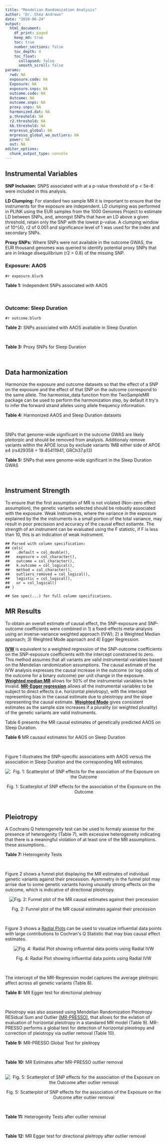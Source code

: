 ```yaml
---
title: "Mendelian Randomization Analysis"
author: "Dr. Shea Andrews"
date: "2020-06-24"
output:
  html_document:
    df_print: paged
    keep_md: true
    toc: true
    number_sections: false
    toc_depth: 4
    toc_float:
      collapsed: false
      smooth_scroll: false
params:
  rwd: NA
  exposure.code: NA
  Exposure: NA
  exposure.snps: NA
  outcome.code: NA
  Outcome: NA
  outcome.snps: NA
  proxy.snps: NA
  harmonized.dat: NA
  p.threshold: NA
  r2.threshold: NA
  kb.threshold: NA
  mrpresso_global: NA
  mrpresso_global_wo_outliers: NA
  power: NA
  out: NA
editor_options:
  chunk_output_type: console
---
```







## Instrumental Variables
**SNP Inclusion:** SNPS associated with at a p-value threshold of p < 5e-6 were included in this analysis.
<br>

**LD Clumping:** For standard two sample MR it is important to ensure that the instruments for the exposure are independent. LD clumping was performed in PLINK using the EUR samples from the 1000 Genomes Project to estimate LD between SNPs, and, amongst SNPs that have an LD above a given threshold, retain only the SNP with the lowest p-value. A clumping window of 10^{4}, r2 of 0.001 and significance level of 1 was used for the index and secondary SNPs.
<br>

**Proxy SNPs:** Where SNPs were not available in the outcome GWAS, the EUR thousand genomes was queried to identify potential proxy SNPs that are in linkage disequilibrium (r2 > 0.8) of the missing SNP.
<br>

### Exposure: AAOS
`#r exposure.blurb`
<br>

**Table 1:** Independent SNPs associated with AAOS
<div data-pagedtable="false">
  <script data-pagedtable-source type="application/json">
{"columns":[{"label":["SNP"],"name":[1],"type":["chr"],"align":["left"]},{"label":["CHROM"],"name":[2],"type":["dbl"],"align":["right"]},{"label":["POS"],"name":[3],"type":["dbl"],"align":["right"]},{"label":["REF"],"name":[4],"type":["chr"],"align":["left"]},{"label":["ALT"],"name":[5],"type":["chr"],"align":["left"]},{"label":["AF"],"name":[6],"type":["dbl"],"align":["right"]},{"label":["BETA"],"name":[7],"type":["dbl"],"align":["right"]},{"label":["SE"],"name":[8],"type":["dbl"],"align":["right"]},{"label":["Z"],"name":[9],"type":["dbl"],"align":["right"]},{"label":["P"],"name":[10],"type":["dbl"],"align":["right"]},{"label":["N"],"name":[11],"type":["dbl"],"align":["right"]},{"label":["TRAIT"],"name":[12],"type":["chr"],"align":["left"]}],"data":[{"1":"rs2649062","2":"1","3":"5799177","4":"A","5":"G","6":"0.3192","7":"0.0652","8":"0.0131","9":"4.977100","10":"6.120e-07","11":"40255","12":"AAOS"},{"1":"rs4662080","2":"1","3":"14363419","4":"C","5":"T","6":"0.6649","7":"0.1421","8":"0.0296","9":"4.800676","10":"1.586e-06","11":"40255","12":"AAOS"},{"1":"rs10919252","2":"1","3":"169802956","4":"C","5":"G","6":"0.3275","7":"0.0975","8":"0.0198","9":"4.924240","10":"8.182e-07","11":"40255","12":"AAOS"},{"1":"rs6701713","2":"1","3":"207786289","4":"A","5":"G","6":"0.7983","7":"-0.0709","8":"0.0146","9":"-4.856160","10":"1.184e-06","11":"40255","12":"AAOS"},{"1":"rs144505123","2":"1","3":"221802052","4":"C","5":"T","6":"0.0113","7":"0.7709","8":"0.1609","9":"4.791175","10":"1.661e-06","11":"40255","12":"AAOS"},{"1":"rs6718282","2":"2","3":"18039651","4":"G","5":"A","6":"0.0440","7":"-0.1421","8":"0.0308","9":"-4.613636","10":"3.840e-06","11":"40255","12":"AAOS"},{"1":"rs114131510","2":"2","3":"78420700","4":"A","5":"G","6":"0.0162","7":"0.6419","8":"0.1406","9":"4.565430","10":"4.949e-06","11":"40255","12":"AAOS"},{"1":"rs12615104","2":"2","3":"109820829","4":"T","5":"C","6":"0.2566","7":"-0.1057","8":"0.0221","9":"-4.782810","10":"1.829e-06","11":"40255","12":"AAOS"},{"1":"rs111906619","2":"2","3":"127789085","4":"C","5":"T","6":"0.0709","7":"0.1268","8":"0.0256","9":"4.953125","10":"7.088e-07","11":"40255","12":"AAOS"},{"1":"rs6431219","2":"2","3":"127862133","4":"C","5":"T","6":"0.4163","7":"0.0774","8":"0.0124","9":"6.241935","10":"3.897e-10","11":"40255","12":"AAOS"},{"1":"rs359982","2":"2","3":"219826934","4":"A","5":"G","6":"0.0781","7":"0.2660","8":"0.0513","9":"5.185190","10":"2.159e-07","11":"40255","12":"AAOS"},{"1":"rs116341973","2":"3","3":"63462893","4":"A","5":"G","6":"0.0227","7":"0.2057","8":"0.0399","9":"5.155390","10":"2.478e-07","11":"40255","12":"AAOS"},{"1":"rs145799027","2":"3","3":"114438213","4":"T","5":"C","6":"0.0147","7":"0.7485","8":"0.1601","9":"4.675200","10":"2.933e-06","11":"40255","12":"AAOS"},{"1":"rs71602496","2":"4","3":"661002","4":"A","5":"G","6":"0.1453","7":"0.0780","8":"0.0171","9":"4.561400","10":"4.978e-06","11":"40255","12":"AAOS"},{"1":"rs115803892","2":"4","3":"134185712","4":"G","5":"A","6":"0.0129","7":"0.9151","8":"0.1973","9":"4.638115","10":"3.498e-06","11":"40255","12":"AAOS"},{"1":"rs1689013","2":"4","3":"181048651","4":"T","5":"C","6":"0.2493","7":"0.0637","8":"0.0139","9":"4.582730","10":"4.657e-06","11":"40255","12":"AAOS"},{"1":"rs144202318","2":"5","3":"165711579","4":"G","5":"A","6":"0.0135","7":"0.7219","8":"0.1572","9":"4.592239","10":"4.356e-06","11":"40255","12":"AAOS"},{"1":"rs77345379","2":"6","3":"69273670","4":"C","5":"T","6":"0.0185","7":"0.2291","8":"0.0501","9":"4.572854","10":"4.830e-06","11":"40255","12":"AAOS"},{"1":"rs12153819","2":"6","3":"83773049","4":"C","5":"T","6":"0.1018","7":"-0.1092","8":"0.0235","9":"-4.646809","10":"3.291e-06","11":"40255","12":"AAOS"},{"1":"rs17170228","2":"7","3":"33076314","4":"G","5":"A","6":"0.0623","7":"0.1215","8":"0.0248","9":"4.899194","10":"1.004e-06","11":"40255","12":"AAOS"},{"1":"rs149907089","2":"7","3":"151626353","4":"G","5":"C","6":"0.0162","7":"0.7109","8":"0.1535","9":"4.631270","10":"3.637e-06","11":"40255","12":"AAOS"},{"1":"rs2725066","2":"8","3":"4438058","4":"T","5":"A","6":"0.5128","7":"-0.0936","8":"0.0191","9":"-4.900524","10":"9.948e-07","11":"40255","12":"AAOS"},{"1":"rs117201713","2":"8","3":"121340499","4":"G","5":"C","6":"0.0408","7":"0.2125","8":"0.0456","9":"4.660088","10":"3.120e-06","11":"40255","12":"AAOS"},{"1":"rs36033332","2":"9","3":"26834807","4":"C","5":"G","6":"0.0386","7":"0.4601","8":"0.0865","9":"5.319080","10":"1.030e-07","11":"40255","12":"AAOS"},{"1":"rs7930318","2":"11","3":"60033371","4":"C","5":"T","6":"0.5996","7":"0.0750","8":"0.0125","9":"6.000000","10":"2.245e-09","11":"40255","12":"AAOS"},{"1":"rs567075","2":"11","3":"85830157","4":"T","5":"C","6":"0.6903","7":"0.0900","8":"0.0132","9":"6.818180","10":"9.084e-12","11":"40255","12":"AAOS"},{"1":"rs11218343","2":"11","3":"121435587","4":"T","5":"C","6":"0.0395","7":"-0.1653","8":"0.0329","9":"-5.024320","10":"5.148e-07","11":"40255","12":"AAOS"},{"1":"rs7958488","2":"12","3":"6546166","4":"A","5":"T","6":"0.0195","7":"0.5085","8":"0.1111","9":"4.576960","10":"4.719e-06","11":"40255","12":"AAOS"},{"1":"rs1118069","2":"12","3":"84739181","4":"A","5":"T","6":"0.7195","7":"0.1012","8":"0.0216","9":"4.685190","10":"2.693e-06","11":"40255","12":"AAOS"},{"1":"rs140016885","2":"12","3":"99679113","4":"A","5":"G","6":"0.0144","7":"0.6851","8":"0.1416","9":"4.838280","10":"1.310e-06","11":"40255","12":"AAOS"},{"1":"rs9582517","2":"13","3":"102331030","4":"T","5":"C","6":"0.5073","7":"-0.1185","8":"0.0257","9":"-4.610890","10":"3.908e-06","11":"40255","12":"AAOS"},{"1":"rs146189059","2":"14","3":"47173254","4":"C","5":"G","6":"0.0111","7":"0.9444","8":"0.1835","9":"5.146590","10":"2.634e-07","11":"40255","12":"AAOS"},{"1":"rs17125944","2":"14","3":"53400629","4":"T","5":"C","6":"0.0924","7":"0.0960","8":"0.0203","9":"4.729060","10":"2.321e-06","11":"40255","12":"AAOS"},{"1":"rs150193285","2":"15","3":"75224360","4":"C","5":"T","6":"0.0109","7":"0.7622","8":"0.1650","9":"4.619394","10":"3.834e-06","11":"40255","12":"AAOS"},{"1":"rs9947273","2":"18","3":"35409158","4":"G","5":"A","6":"0.1431","7":"-0.0853","8":"0.0178","9":"-4.792135","10":"1.593e-06","11":"40255","12":"AAOS"},{"1":"rs62117204","2":"19","3":"45242967","4":"C","5":"T","6":"0.0601","7":"-0.1867","8":"0.0278","9":"-6.715827","10":"1.864e-11","11":"40255","12":"AAOS"},{"1":"rs76205446","2":"19","3":"45355267","4":"T","5":"A","6":"0.0143","7":"0.7096","8":"0.1234","9":"5.750405","10":"9.010e-09","11":"40255","12":"AAOS"},{"1":"rs2075650","2":"19","3":"45395619","4":"A","5":"G","6":"0.2197","7":"0.5502","8":"0.0223","9":"24.672600","10":"5.980e-134","11":"40255","12":"AAOS"},{"1":"rs141441332","2":"19","3":"45438575","4":"C","5":"A","6":"0.0110","7":"0.5383","8":"0.0632","9":"8.517405","10":"1.713e-17","11":"40255","12":"AAOS"},{"1":"rs204469","2":"19","3":"45490285","4":"A","5":"G","6":"0.9632","7":"0.1588","8":"0.0341","9":"4.656890","10":"3.269e-06","11":"40255","12":"AAOS"},{"1":"rs2827191","2":"21","3":"23361798","4":"C","5":"T","6":"0.2857","7":"0.1277","8":"0.0279","9":"4.577061","10":"4.895e-06","11":"40255","12":"AAOS"},{"1":"rs1043441","2":"22","3":"39130964","4":"C","5":"T","6":"0.2893","7":"-0.0639","8":"0.0135","9":"-4.733333","10":"2.110e-06","11":"40255","12":"AAOS"}],"options":{"columns":{"min":{},"max":[10]},"rows":{"min":[10],"max":[10]},"pages":{}}}
  </script>
</div>
<br>

### Outcome: Sleep Duration
`#r outcome.blurb`
<br>

**Table 2:** SNPs associated with AAOS avaliable in Sleep Duration
<div data-pagedtable="false">
  <script data-pagedtable-source type="application/json">
{"columns":[{"label":["SNP"],"name":[1],"type":["chr"],"align":["left"]},{"label":["CHROM"],"name":[2],"type":["dbl"],"align":["right"]},{"label":["POS"],"name":[3],"type":["dbl"],"align":["right"]},{"label":["REF"],"name":[4],"type":["chr"],"align":["left"]},{"label":["ALT"],"name":[5],"type":["chr"],"align":["left"]},{"label":["AF"],"name":[6],"type":["dbl"],"align":["right"]},{"label":["BETA"],"name":[7],"type":["dbl"],"align":["right"]},{"label":["SE"],"name":[8],"type":["dbl"],"align":["right"]},{"label":["Z"],"name":[9],"type":["dbl"],"align":["right"]},{"label":["P"],"name":[10],"type":["dbl"],"align":["right"]},{"label":["N"],"name":[11],"type":["dbl"],"align":["right"]},{"label":["TRAIT"],"name":[12],"type":["chr"],"align":["left"]}],"data":[{"1":"rs2649062","2":"1","3":"5799177","4":"A","5":"G","6":"0.311769","7":"0.001726430","8":"0.00244709","9":"0.7055030","10":"4.5e-01","11":"446118","12":"Sleep_Duration"},{"1":"rs4662080","2":"NA","3":"NA","4":"NA","5":"NA","6":"NA","7":"NA","8":"NA","9":"NA","10":"NA","11":"NA","12":"NA"},{"1":"rs10919252","2":"1","3":"169802956","4":"C","5":"G","6":"0.325391","7":"-0.000721616","8":"0.00241509","9":"-0.2987950","10":"7.9e-01","11":"446118","12":"Sleep_Duration"},{"1":"rs6701713","2":"1","3":"207786289","4":"A","5":"G","6":"0.818076","7":"0.000393376","8":"0.00293032","9":"0.1342430","10":"9.1e-01","11":"446118","12":"Sleep_Duration"},{"1":"rs144505123","2":"1","3":"221802052","4":"C","5":"T","6":"0.006488","7":"0.002392890","8":"0.01513780","9":"0.1580740","10":"8.4e-01","11":"446118","12":"Sleep_Duration"},{"1":"rs6718282","2":"2","3":"18039651","4":"G","5":"A","6":"0.052010","7":"0.005302590","8":"0.00517750","9":"1.0241600","10":"3.0e-01","11":"446118","12":"Sleep_Duration"},{"1":"rs114131510","2":"2","3":"78420700","4":"A","5":"G","6":"0.008213","7":"0.015733800","8":"0.01327680","9":"1.1850600","10":"2.2e-01","11":"446118","12":"Sleep_Duration"},{"1":"rs12615104","2":"2","3":"109820829","4":"T","5":"C","6":"0.260455","7":"0.003942010","8":"0.00257872","9":"1.5286700","10":"1.3e-01","11":"446118","12":"Sleep_Duration"},{"1":"rs111906619","2":"2","3":"127789085","4":"C","5":"T","6":"0.079136","7":"-0.004024170","8":"0.00418959","9":"-0.9605160","10":"3.2e-01","11":"446118","12":"Sleep_Duration"},{"1":"rs6431219","2":"2","3":"127862133","4":"C","5":"T","6":"0.414682","7":"0.000257151","8":"0.00229807","9":"0.1118990","10":"9.3e-01","11":"446118","12":"Sleep_Duration"},{"1":"rs359982","2":"2","3":"219826934","4":"A","5":"G","6":"0.070861","7":"0.004722780","8":"0.00439776","9":"1.0739100","10":"3.0e-01","11":"446118","12":"Sleep_Duration"},{"1":"rs116341973","2":"3","3":"63462893","4":"A","5":"G","6":"0.022948","7":"0.016225300","8":"0.00757416","9":"2.1421900","10":"3.5e-02","11":"446118","12":"Sleep_Duration"},{"1":"rs145799027","2":"3","3":"114438213","4":"T","5":"C","6":"0.007793","7":"0.008739080","8":"0.01413820","9":"0.6181180","10":"5.4e-01","11":"446118","12":"Sleep_Duration"},{"1":"rs71602496","2":"4","3":"661002","4":"A","5":"G","6":"0.153336","7":"-0.001072350","8":"0.00314369","9":"-0.3411120","10":"7.9e-01","11":"446118","12":"Sleep_Duration"},{"1":"rs115803892","2":"4","3":"134185712","4":"G","5":"A","6":"0.010203","7":"0.000556603","8":"0.01132960","9":"0.0491282","10":"8.7e-01","11":"446118","12":"Sleep_Duration"},{"1":"rs1689013","2":"4","3":"181048651","4":"T","5":"C","6":"0.238126","7":"-0.004048400","8":"0.00265714","9":"-1.5235900","10":"1.4e-01","11":"446118","12":"Sleep_Duration"},{"1":"rs144202318","2":"5","3":"165711579","4":"G","5":"A","6":"0.012903","7":"-0.001145780","8":"0.01017150","9":"-0.1126460","10":"8.9e-01","11":"446118","12":"Sleep_Duration"},{"1":"rs77345379","2":"6","3":"69273670","4":"C","5":"T","6":"0.018576","7":"-0.000257124","8":"0.00862568","9":"-0.0298091","10":"9.4e-01","11":"446118","12":"Sleep_Duration"},{"1":"rs12153819","2":"6","3":"83773049","4":"C","5":"T","6":"0.125103","7":"-0.003609390","8":"0.00342375","9":"-1.0542200","10":"3.2e-01","11":"446118","12":"Sleep_Duration"},{"1":"rs17170228","2":"7","3":"33076314","4":"G","5":"A","6":"0.069148","7":"-0.002853870","8":"0.00446490","9":"-0.6391790","10":"5.3e-01","11":"446118","12":"Sleep_Duration"},{"1":"rs149907089","2":"7","3":"151626353","4":"G","5":"C","6":"0.012161","7":"-0.025196200","8":"0.01173110","9":"-2.1478100","10":"2.9e-02","11":"446118","12":"Sleep_Duration"},{"1":"rs2725066","2":"8","3":"4438058","4":"T","5":"A","6":"0.522568","7":"0.000725924","8":"0.00227233","9":"0.3194620","10":"7.4e-01","11":"446118","12":"Sleep_Duration"},{"1":"rs117201713","2":"8","3":"121340499","4":"G","5":"C","6":"0.039587","7":"0.000122036","8":"0.00581215","9":"0.0209967","10":"9.8e-01","11":"446118","12":"Sleep_Duration"},{"1":"rs36033332","2":"9","3":"26834807","4":"C","5":"G","6":"0.052207","7":"-0.002644350","8":"0.00513682","9":"-0.5147830","10":"5.8e-01","11":"446118","12":"Sleep_Duration"},{"1":"rs7930318","2":"11","3":"60033371","4":"C","5":"T","6":"0.596750","7":"0.002599480","8":"0.00230663","9":"1.1269600","10":"2.7e-01","11":"446118","12":"Sleep_Duration"},{"1":"rs567075","2":"11","3":"85830157","4":"T","5":"C","6":"0.678430","7":"-0.000151275","8":"0.00242373","9":"-0.0624141","10":"9.3e-01","11":"446118","12":"Sleep_Duration"},{"1":"rs11218343","2":"11","3":"121435587","4":"T","5":"C","6":"0.037123","7":"-0.001533370","8":"0.00599394","9":"-0.2558200","10":"8.1e-01","11":"446118","12":"Sleep_Duration"},{"1":"rs7958488","2":"12","3":"6546166","4":"A","5":"T","6":"0.023924","7":"0.004275540","8":"0.00757946","9":"0.5640960","10":"5.9e-01","11":"446118","12":"Sleep_Duration"},{"1":"rs1118069","2":"12","3":"84739181","4":"A","5":"T","6":"0.716441","7":"-0.006969390","8":"0.00250935","9":"-2.7773700","10":"4.6e-03","11":"446118","12":"Sleep_Duration"},{"1":"rs140016885","2":"12","3":"99679113","4":"A","5":"G","6":"0.014061","7":"0.004181740","8":"0.01018060","9":"0.4107560","10":"6.7e-01","11":"446118","12":"Sleep_Duration"},{"1":"rs9582517","2":"13","3":"102331030","4":"T","5":"C","6":"0.488489","7":"0.001790330","8":"0.00226981","9":"0.7887580","10":"4.2e-01","11":"446118","12":"Sleep_Duration"},{"1":"rs146189059","2":"14","3":"47173254","4":"C","5":"G","6":"0.008003","7":"-0.013538500","8":"0.01334040","9":"-1.0148500","10":"3.2e-01","11":"446118","12":"Sleep_Duration"},{"1":"rs17125944","2":"14","3":"53400629","4":"T","5":"C","6":"0.092034","7":"-0.012453100","8":"0.00392266","9":"-3.1746600","10":"1.5e-03","11":"446118","12":"Sleep_Duration"},{"1":"rs150193285","2":"15","3":"75224360","4":"C","5":"T","6":"0.010979","7":"0.002173860","8":"0.01093630","9":"0.1987750","10":"8.0e-01","11":"446118","12":"Sleep_Duration"},{"1":"rs9947273","2":"NA","3":"NA","4":"NA","5":"NA","6":"NA","7":"NA","8":"NA","9":"NA","10":"NA","11":"NA","12":"NA"},{"1":"rs62117204","2":"19","3":"45242967","4":"C","5":"T","6":"0.072038","7":"0.005899870","8":"0.00438102","9":"1.3466900","10":"1.7e-01","11":"446118","12":"Sleep_Duration"},{"1":"rs76205446","2":"19","3":"45355267","4":"T","5":"A","6":"0.010876","7":"-0.019975100","8":"0.01111200","9":"-1.7976200","10":"6.3e-02","11":"446118","12":"Sleep_Duration"},{"1":"rs2075650","2":"19","3":"45395619","4":"A","5":"G","6":"0.146215","7":"-0.006971160","8":"0.00320585","9":"-2.1745100","10":"3.2e-02","11":"446118","12":"Sleep_Duration"},{"1":"rs141441332","2":"19","3":"45438575","4":"C","5":"A","6":"0.011218","7":"-0.000340342","8":"0.01113280","9":"-0.0305711","10":"9.5e-01","11":"446118","12":"Sleep_Duration"},{"1":"rs204469","2":"19","3":"45490285","4":"A","5":"G","6":"0.956253","7":"-0.002794310","8":"0.00558840","9":"-0.5000200","10":"6.2e-01","11":"446118","12":"Sleep_Duration"},{"1":"rs2827191","2":"21","3":"23361798","4":"C","5":"T","6":"0.289079","7":"0.001194630","8":"0.00249785","9":"0.4782630","10":"7.0e-01","11":"446118","12":"Sleep_Duration"},{"1":"rs1043441","2":"22","3":"39130964","4":"C","5":"T","6":"0.294155","7":"-0.010441200","8":"0.00248517","9":"-4.2014000","10":"3.4e-05","11":"446118","12":"Sleep_Duration"}],"options":{"columns":{"min":{},"max":[10]},"rows":{"min":[10],"max":[10]},"pages":{}}}
  </script>
</div>
<br>

**Table 3:** Proxy SNPs for Sleep Duration
<div data-pagedtable="false">
  <script data-pagedtable-source type="application/json">
{"columns":[{"label":["target_snp"],"name":[1],"type":["chr"],"align":["left"]},{"label":["proxy_snp"],"name":[2],"type":["chr"],"align":["left"]},{"label":["ld.r2"],"name":[3],"type":["dbl"],"align":["right"]},{"label":["Dprime"],"name":[4],"type":["dbl"],"align":["right"]},{"label":["PHASE"],"name":[5],"type":["chr"],"align":["left"]},{"label":["X12"],"name":[6],"type":["lgl"],"align":["right"]},{"label":["CHROM"],"name":[7],"type":["dbl"],"align":["right"]},{"label":["POS"],"name":[8],"type":["dbl"],"align":["right"]},{"label":["REF.proxy"],"name":[9],"type":["chr"],"align":["left"]},{"label":["ALT.proxy"],"name":[10],"type":["chr"],"align":["left"]},{"label":["AF"],"name":[11],"type":["dbl"],"align":["right"]},{"label":["BETA"],"name":[12],"type":["dbl"],"align":["right"]},{"label":["SE"],"name":[13],"type":["dbl"],"align":["right"]},{"label":["Z"],"name":[14],"type":["dbl"],"align":["right"]},{"label":["P"],"name":[15],"type":["dbl"],"align":["right"]},{"label":["N"],"name":[16],"type":["dbl"],"align":["right"]},{"label":["TRAIT"],"name":[17],"type":["chr"],"align":["left"]},{"label":["ref"],"name":[18],"type":["chr"],"align":["left"]},{"label":["ref.proxy"],"name":[19],"type":["lgl"],"align":["right"]},{"label":["alt"],"name":[20],"type":["chr"],"align":["left"]},{"label":["alt.proxy"],"name":[21],"type":["chr"],"align":["left"]},{"label":["ALT"],"name":[22],"type":["chr"],"align":["left"]},{"label":["REF"],"name":[23],"type":["chr"],"align":["left"]},{"label":["proxy.outcome"],"name":[24],"type":["lgl"],"align":["right"]}],"data":[{"1":"rs4662080","2":"rs4662076","3":"1","4":"1","5":"CT/TG","6":"NA","7":"1","8":"14357851","9":"T","10":"G","11":"0.749452","12":"9.37038e-05","13":"0.00262407","14":"0.0357093","15":"0.97","16":"446118","17":"Sleep_Duration","18":"C","19":"TRUE","20":"T","21":"G","22":"T","23":"C","24":"TRUE"},{"1":"rs9947273","2":"rs28702850","3":"1","4":"1","5":"AT/GC","6":"NA","7":"18","8":"35373923","9":"C","10":"T","11":"0.150960","12":"-4.15841e-03","13":"0.00318060","14":"-1.3074300","15":"0.19","16":"446118","17":"Sleep_Duration","18":"A","19":"TRUE","20":"G","21":"C","22":"A","23":"G","24":"TRUE"}],"options":{"columns":{"min":{},"max":[10]},"rows":{"min":[10],"max":[10]},"pages":{}}}
  </script>
</div>
<br>

## Data harmonization
Harmonize the exposure and outcome datasets so that the effect of a SNP on the exposure and the effect of that SNP on the outcome correspond to the same allele. The harmonise_data function from the TwoSampleMR package can be used to perform the harmonization step, by default it try's to infer the forward strand alleles using allele frequency information.
<br>

**Table 4:** Harmonized AAOS and Sleep Duration datasets
<div data-pagedtable="false">
  <script data-pagedtable-source type="application/json">
{"columns":[{"label":["SNP"],"name":[1],"type":["chr"],"align":["left"]},{"label":["effect_allele.exposure"],"name":[2],"type":["chr"],"align":["left"]},{"label":["other_allele.exposure"],"name":[3],"type":["chr"],"align":["left"]},{"label":["effect_allele.outcome"],"name":[4],"type":["chr"],"align":["left"]},{"label":["other_allele.outcome"],"name":[5],"type":["chr"],"align":["left"]},{"label":["beta.exposure"],"name":[6],"type":["dbl"],"align":["right"]},{"label":["beta.outcome"],"name":[7],"type":["dbl"],"align":["right"]},{"label":["eaf.exposure"],"name":[8],"type":["dbl"],"align":["right"]},{"label":["eaf.outcome"],"name":[9],"type":["dbl"],"align":["right"]},{"label":["remove"],"name":[10],"type":["lgl"],"align":["right"]},{"label":["palindromic"],"name":[11],"type":["lgl"],"align":["right"]},{"label":["ambiguous"],"name":[12],"type":["lgl"],"align":["right"]},{"label":["id.outcome"],"name":[13],"type":["chr"],"align":["left"]},{"label":["chr.outcome"],"name":[14],"type":["dbl"],"align":["right"]},{"label":["pos.outcome"],"name":[15],"type":["dbl"],"align":["right"]},{"label":["se.outcome"],"name":[16],"type":["dbl"],"align":["right"]},{"label":["z.outcome"],"name":[17],"type":["dbl"],"align":["right"]},{"label":["pval.outcome"],"name":[18],"type":["dbl"],"align":["right"]},{"label":["samplesize.outcome"],"name":[19],"type":["dbl"],"align":["right"]},{"label":["outcome"],"name":[20],"type":["chr"],"align":["left"]},{"label":["mr_keep.outcome"],"name":[21],"type":["lgl"],"align":["right"]},{"label":["pval_origin.outcome"],"name":[22],"type":["chr"],"align":["left"]},{"label":["proxy.outcome"],"name":[23],"type":["lgl"],"align":["right"]},{"label":["target_snp.outcome"],"name":[24],"type":["chr"],"align":["left"]},{"label":["proxy_snp.outcome"],"name":[25],"type":["chr"],"align":["left"]},{"label":["target_a1.outcome"],"name":[26],"type":["chr"],"align":["left"]},{"label":["target_a2.outcome"],"name":[27],"type":["chr"],"align":["left"]},{"label":["proxy_a1.outcome"],"name":[28],"type":["chr"],"align":["left"]},{"label":["proxy_a2.outcome"],"name":[29],"type":["chr"],"align":["left"]},{"label":["chr.exposure"],"name":[30],"type":["dbl"],"align":["right"]},{"label":["pos.exposure"],"name":[31],"type":["dbl"],"align":["right"]},{"label":["se.exposure"],"name":[32],"type":["dbl"],"align":["right"]},{"label":["z.exposure"],"name":[33],"type":["dbl"],"align":["right"]},{"label":["pval.exposure"],"name":[34],"type":["dbl"],"align":["right"]},{"label":["samplesize.exposure"],"name":[35],"type":["dbl"],"align":["right"]},{"label":["exposure"],"name":[36],"type":["chr"],"align":["left"]},{"label":["mr_keep.exposure"],"name":[37],"type":["lgl"],"align":["right"]},{"label":["pval_origin.exposure"],"name":[38],"type":["chr"],"align":["left"]},{"label":["id.exposure"],"name":[39],"type":["chr"],"align":["left"]},{"label":["action"],"name":[40],"type":["dbl"],"align":["right"]},{"label":["mr_keep"],"name":[41],"type":["lgl"],"align":["right"]},{"label":["pleitropy_keep"],"name":[42],"type":["lgl"],"align":["right"]},{"label":["pt"],"name":[43],"type":["dbl"],"align":["right"]},{"label":["mrpresso_RSSobs"],"name":[44],"type":["dbl"],"align":["right"]},{"label":["mrpresso_pval"],"name":[45],"type":["chr"],"align":["left"]},{"label":["mrpresso_keep"],"name":[46],"type":["lgl"],"align":["right"]}],"data":[{"1":"rs1043441","2":"T","3":"C","4":"T","5":"C","6":"-0.0639","7":"-1.04412e-02","8":"0.2893","9":"0.294155","10":"FALSE","11":"FALSE","12":"FALSE","13":"OGAVQG","14":"22","15":"39130964","16":"0.00248517","17":"-4.2014000","18":"3.4e-05","19":"446118","20":"Dashti2019slepdur","21":"TRUE","22":"reported","23":"NA","24":"NA","25":"NA","26":"NA","27":"NA","28":"NA","29":"NA","30":"22","31":"39130964","32":"0.0135","33":"-4.733333","34":"2.110e-06","35":"40255","36":"Huang2017aaos","37":"TRUE","38":"reported","39":"LJXKId","40":"2","41":"TRUE","42":"TRUE","43":"5e-06","44":"1.126856e-04","45":"<0.0072","46":"FALSE"},{"1":"rs10919252","2":"G","3":"C","4":"G","5":"C","6":"0.0975","7":"-7.21616e-04","8":"0.3275","9":"0.325391","10":"FALSE","11":"TRUE","12":"FALSE","13":"OGAVQG","14":"1","15":"169802956","16":"0.00241509","17":"-0.2987950","18":"7.9e-01","19":"446118","20":"Dashti2019slepdur","21":"TRUE","22":"reported","23":"NA","24":"NA","25":"NA","26":"NA","27":"NA","28":"NA","29":"NA","30":"1","31":"169802956","32":"0.0198","33":"4.924240","34":"8.182e-07","35":"40255","36":"Huang2017aaos","37":"TRUE","38":"reported","39":"LJXKId","40":"2","41":"TRUE","42":"TRUE","43":"5e-06","44":"3.585799e-07","45":"1","46":"TRUE"},{"1":"rs1118069","2":"T","3":"A","4":"T","5":"A","6":"0.1012","7":"-6.96939e-03","8":"0.7195","9":"0.716441","10":"FALSE","11":"TRUE","12":"FALSE","13":"OGAVQG","14":"12","15":"84739181","16":"0.00250935","17":"-2.7773700","18":"4.6e-03","19":"446118","20":"Dashti2019slepdur","21":"TRUE","22":"reported","23":"NA","24":"NA","25":"NA","26":"NA","27":"NA","28":"NA","29":"NA","30":"12","31":"84739181","32":"0.0216","33":"4.685190","34":"2.693e-06","35":"40255","36":"Huang2017aaos","37":"TRUE","38":"reported","39":"LJXKId","40":"2","41":"TRUE","42":"TRUE","43":"5e-06","44":"4.855525e-05","45":"0.2088","46":"TRUE"},{"1":"rs111906619","2":"T","3":"C","4":"T","5":"C","6":"0.1268","7":"-4.02417e-03","8":"0.0709","9":"0.079136","10":"FALSE","11":"FALSE","12":"FALSE","13":"OGAVQG","14":"2","15":"127789085","16":"0.00418959","17":"-0.9605160","18":"3.2e-01","19":"446118","20":"Dashti2019slepdur","21":"TRUE","22":"reported","23":"NA","24":"NA","25":"NA","26":"NA","27":"NA","28":"NA","29":"NA","30":"2","31":"127789085","32":"0.0256","33":"4.953125","34":"7.088e-07","35":"40255","36":"Huang2017aaos","37":"TRUE","38":"reported","39":"LJXKId","40":"2","41":"TRUE","42":"TRUE","43":"5e-06","44":"1.515197e-05","45":"1","46":"TRUE"},{"1":"rs11218343","2":"C","3":"T","4":"C","5":"T","6":"-0.1653","7":"-1.53337e-03","8":"0.0395","9":"0.037123","10":"FALSE","11":"FALSE","12":"FALSE","13":"OGAVQG","14":"11","15":"121435587","16":"0.00599394","17":"-0.2558200","18":"8.1e-01","19":"446118","20":"Dashti2019slepdur","21":"TRUE","22":"reported","23":"NA","24":"NA","25":"NA","26":"NA","27":"NA","28":"NA","29":"NA","30":"11","31":"121435587","32":"0.0329","33":"-5.024320","34":"5.148e-07","35":"40255","36":"Huang2017aaos","37":"TRUE","38":"reported","39":"LJXKId","40":"2","41":"TRUE","42":"TRUE","43":"5e-06","44":"3.162513e-06","45":"1","46":"TRUE"},{"1":"rs114131510","2":"G","3":"A","4":"G","5":"A","6":"0.6419","7":"1.57338e-02","8":"0.0162","9":"0.008213","10":"FALSE","11":"FALSE","12":"FALSE","13":"OGAVQG","14":"2","15":"78420700","16":"0.01327680","17":"1.1850600","18":"2.2e-01","19":"446118","20":"Dashti2019slepdur","21":"TRUE","22":"reported","23":"NA","24":"NA","25":"NA","26":"NA","27":"NA","28":"NA","29":"NA","30":"2","31":"78420700","32":"0.1406","33":"4.565430","34":"4.949e-06","35":"40255","36":"Huang2017aaos","37":"TRUE","38":"reported","39":"LJXKId","40":"2","41":"TRUE","42":"TRUE","43":"5e-06","44":"2.927536e-04","45":"1","46":"TRUE"},{"1":"rs115803892","2":"A","3":"G","4":"A","5":"G","6":"0.9151","7":"5.56603e-04","8":"0.0129","9":"0.010203","10":"FALSE","11":"FALSE","12":"FALSE","13":"OGAVQG","14":"4","15":"134185712","16":"0.01132960","17":"0.0491282","18":"8.7e-01","19":"446118","20":"Dashti2019slepdur","21":"TRUE","22":"reported","23":"NA","24":"NA","25":"NA","26":"NA","27":"NA","28":"NA","29":"NA","30":"4","31":"134185712","32":"0.1973","33":"4.638115","34":"3.498e-06","35":"40255","36":"Huang2017aaos","37":"TRUE","38":"reported","39":"LJXKId","40":"2","41":"TRUE","42":"TRUE","43":"5e-06","44":"3.916963e-06","45":"1","46":"TRUE"},{"1":"rs116341973","2":"G","3":"A","4":"G","5":"A","6":"0.2057","7":"1.62253e-02","8":"0.0227","9":"0.022948","10":"FALSE","11":"FALSE","12":"FALSE","13":"OGAVQG","14":"3","15":"63462893","16":"0.00757416","17":"2.1421900","18":"3.5e-02","19":"446118","20":"Dashti2019slepdur","21":"TRUE","22":"reported","23":"NA","24":"NA","25":"NA","26":"NA","27":"NA","28":"NA","29":"NA","30":"3","31":"63462893","32":"0.0399","33":"5.155390","34":"2.478e-07","35":"40255","36":"Huang2017aaos","37":"TRUE","38":"reported","39":"LJXKId","40":"2","41":"TRUE","42":"TRUE","43":"5e-06","44":"2.775508e-04","45":"1","46":"TRUE"},{"1":"rs117201713","2":"C","3":"G","4":"C","5":"G","6":"0.2125","7":"1.22036e-04","8":"0.0408","9":"0.039587","10":"FALSE","11":"TRUE","12":"FALSE","13":"OGAVQG","14":"8","15":"121340499","16":"0.00581215","17":"0.0209967","18":"9.8e-01","19":"446118","20":"Dashti2019slepdur","21":"TRUE","22":"reported","23":"NA","24":"NA","25":"NA","26":"NA","27":"NA","28":"NA","29":"NA","30":"8","31":"121340499","32":"0.0456","33":"4.660088","34":"3.120e-06","35":"40255","36":"Huang2017aaos","37":"TRUE","38":"reported","39":"LJXKId","40":"2","41":"TRUE","42":"TRUE","43":"5e-06","44":"1.785952e-07","45":"1","46":"TRUE"},{"1":"rs12153819","2":"T","3":"C","4":"T","5":"C","6":"-0.1092","7":"-3.60939e-03","8":"0.1018","9":"0.125103","10":"FALSE","11":"FALSE","12":"FALSE","13":"OGAVQG","14":"6","15":"83773049","16":"0.00342375","17":"-1.0542200","18":"3.2e-01","19":"446118","20":"Dashti2019slepdur","21":"TRUE","22":"reported","23":"NA","24":"NA","25":"NA","26":"NA","27":"NA","28":"NA","29":"NA","30":"6","31":"83773049","32":"0.0235","33":"-4.646809","34":"3.291e-06","35":"40255","36":"Huang2017aaos","37":"TRUE","38":"reported","39":"LJXKId","40":"2","41":"TRUE","42":"TRUE","43":"5e-06","44":"1.449838e-05","45":"1","46":"TRUE"},{"1":"rs12615104","2":"C","3":"T","4":"C","5":"T","6":"-0.1057","7":"3.94201e-03","8":"0.2566","9":"0.260455","10":"FALSE","11":"FALSE","12":"FALSE","13":"OGAVQG","14":"2","15":"109820829","16":"0.00257872","17":"1.5286700","18":"1.3e-01","19":"446118","20":"Dashti2019slepdur","21":"TRUE","22":"reported","23":"NA","24":"NA","25":"NA","26":"NA","27":"NA","28":"NA","29":"NA","30":"2","31":"109820829","32":"0.0221","33":"-4.782810","34":"1.829e-06","35":"40255","36":"Huang2017aaos","37":"TRUE","38":"reported","39":"LJXKId","40":"2","41":"TRUE","42":"TRUE","43":"5e-06","44":"1.502015e-05","45":"1","46":"TRUE"},{"1":"rs140016885","2":"G","3":"A","4":"G","5":"A","6":"0.6851","7":"4.18174e-03","8":"0.0144","9":"0.014061","10":"FALSE","11":"FALSE","12":"FALSE","13":"OGAVQG","14":"12","15":"99679113","16":"0.01018060","17":"0.4107560","18":"6.7e-01","19":"446118","20":"Dashti2019slepdur","21":"TRUE","22":"reported","23":"NA","24":"NA","25":"NA","26":"NA","27":"NA","28":"NA","29":"NA","30":"12","31":"99679113","32":"0.1416","33":"4.838280","34":"1.310e-06","35":"40255","36":"Huang2017aaos","37":"TRUE","38":"reported","39":"LJXKId","40":"2","41":"TRUE","42":"TRUE","43":"5e-06","44":"2.947649e-05","45":"1","46":"TRUE"},{"1":"rs141441332","2":"A","3":"C","4":"A","5":"C","6":"0.5383","7":"-3.40342e-04","8":"0.0110","9":"0.011218","10":"FALSE","11":"FALSE","12":"FALSE","13":"OGAVQG","14":"19","15":"45438575","16":"0.01113280","17":"-0.0305711","18":"9.5e-01","19":"446118","20":"Dashti2019slepdur","21":"TRUE","22":"reported","23":"NA","24":"NA","25":"NA","26":"NA","27":"NA","28":"NA","29":"NA","30":"19","31":"45438575","32":"0.0632","33":"8.517405","34":"1.713e-17","35":"40255","36":"Huang2017aaos","37":"TRUE","38":"reported","39":"LJXKId","40":"2","41":"TRUE","42":"FALSE","43":"5e-06","44":"NA","45":"NA","46":"NA"},{"1":"rs144202318","2":"A","3":"G","4":"A","5":"G","6":"0.7219","7":"-1.14578e-03","8":"0.0135","9":"0.012903","10":"FALSE","11":"FALSE","12":"FALSE","13":"OGAVQG","14":"5","15":"165711579","16":"0.01017150","17":"-0.1126460","18":"8.9e-01","19":"446118","20":"Dashti2019slepdur","21":"TRUE","22":"reported","23":"NA","24":"NA","25":"NA","26":"NA","27":"NA","28":"NA","29":"NA","30":"5","31":"165711579","32":"0.1572","33":"4.592239","34":"4.356e-06","35":"40255","36":"Huang2017aaos","37":"TRUE","38":"reported","39":"LJXKId","40":"2","41":"TRUE","42":"TRUE","43":"5e-06","44":"2.493056e-08","45":"1","46":"TRUE"},{"1":"rs144505123","2":"T","3":"C","4":"T","5":"C","6":"0.7709","7":"2.39289e-03","8":"0.0113","9":"0.006488","10":"FALSE","11":"FALSE","12":"FALSE","13":"OGAVQG","14":"1","15":"221802052","16":"0.01513780","17":"0.1580740","18":"8.4e-01","19":"446118","20":"Dashti2019slepdur","21":"TRUE","22":"reported","23":"NA","24":"NA","25":"NA","26":"NA","27":"NA","28":"NA","29":"NA","30":"1","31":"221802052","32":"0.1609","33":"4.791175","34":"1.661e-06","35":"40255","36":"Huang2017aaos","37":"TRUE","38":"reported","39":"LJXKId","40":"2","41":"TRUE","42":"TRUE","43":"5e-06","44":"1.275568e-05","45":"1","46":"TRUE"},{"1":"rs145799027","2":"C","3":"T","4":"C","5":"T","6":"0.7485","7":"8.73908e-03","8":"0.0147","9":"0.007793","10":"FALSE","11":"FALSE","12":"FALSE","13":"OGAVQG","14":"3","15":"114438213","16":"0.01413820","17":"0.6181180","18":"5.4e-01","19":"446118","20":"Dashti2019slepdur","21":"TRUE","22":"reported","23":"NA","24":"NA","25":"NA","26":"NA","27":"NA","28":"NA","29":"NA","30":"3","31":"114438213","32":"0.1601","33":"4.675200","34":"2.933e-06","35":"40255","36":"Huang2017aaos","37":"TRUE","38":"reported","39":"LJXKId","40":"2","41":"TRUE","42":"TRUE","43":"5e-06","44":"1.024225e-04","45":"1","46":"TRUE"},{"1":"rs146189059","2":"G","3":"C","4":"G","5":"C","6":"0.9444","7":"-1.35385e-02","8":"0.0111","9":"0.008003","10":"FALSE","11":"TRUE","12":"FALSE","13":"OGAVQG","14":"14","15":"47173254","16":"0.01334040","17":"-1.0148500","18":"3.2e-01","19":"446118","20":"Dashti2019slepdur","21":"TRUE","22":"reported","23":"NA","24":"NA","25":"NA","26":"NA","27":"NA","28":"NA","29":"NA","30":"14","31":"47173254","32":"0.1835","33":"5.146590","34":"2.634e-07","35":"40255","36":"Huang2017aaos","37":"TRUE","38":"reported","39":"LJXKId","40":"2","41":"TRUE","42":"TRUE","43":"5e-06","44":"1.698398e-04","45":"1","46":"TRUE"},{"1":"rs149907089","2":"C","3":"G","4":"C","5":"G","6":"0.7109","7":"-2.51962e-02","8":"0.0162","9":"0.012161","10":"FALSE","11":"TRUE","12":"FALSE","13":"OGAVQG","14":"7","15":"151626353","16":"0.01173110","17":"-2.1478100","18":"2.9e-02","19":"446118","20":"Dashti2019slepdur","21":"TRUE","22":"reported","23":"NA","24":"NA","25":"NA","26":"NA","27":"NA","28":"NA","29":"NA","30":"7","31":"151626353","32":"0.1535","33":"4.631270","34":"3.637e-06","35":"40255","36":"Huang2017aaos","37":"TRUE","38":"reported","39":"LJXKId","40":"2","41":"TRUE","42":"TRUE","43":"5e-06","44":"6.427519e-04","45":"1","46":"TRUE"},{"1":"rs150193285","2":"T","3":"C","4":"T","5":"C","6":"0.7622","7":"2.17386e-03","8":"0.0109","9":"0.010979","10":"FALSE","11":"FALSE","12":"FALSE","13":"OGAVQG","14":"15","15":"75224360","16":"0.01093630","17":"0.1987750","18":"8.0e-01","19":"446118","20":"Dashti2019slepdur","21":"TRUE","22":"reported","23":"NA","24":"NA","25":"NA","26":"NA","27":"NA","28":"NA","29":"NA","30":"15","31":"75224360","32":"0.1650","33":"4.619394","34":"3.834e-06","35":"40255","36":"Huang2017aaos","37":"TRUE","38":"reported","39":"LJXKId","40":"2","41":"TRUE","42":"TRUE","43":"5e-06","44":"1.177181e-05","45":"1","46":"TRUE"},{"1":"rs1689013","2":"C","3":"T","4":"C","5":"T","6":"0.0637","7":"-4.04840e-03","8":"0.2493","9":"0.238126","10":"FALSE","11":"FALSE","12":"FALSE","13":"OGAVQG","14":"4","15":"181048651","16":"0.00265714","17":"-1.5235900","18":"1.4e-01","19":"446118","20":"Dashti2019slepdur","21":"TRUE","22":"reported","23":"NA","24":"NA","25":"NA","26":"NA","27":"NA","28":"NA","29":"NA","30":"4","31":"181048651","32":"0.0139","33":"4.582730","34":"4.657e-06","35":"40255","36":"Huang2017aaos","37":"TRUE","38":"reported","39":"LJXKId","40":"2","41":"TRUE","42":"TRUE","43":"5e-06","44":"1.590740e-05","45":"1","46":"TRUE"},{"1":"rs17125944","2":"C","3":"T","4":"C","5":"T","6":"0.0960","7":"-1.24531e-02","8":"0.0924","9":"0.092034","10":"FALSE","11":"FALSE","12":"FALSE","13":"OGAVQG","14":"14","15":"53400629","16":"0.00392266","17":"-3.1746600","18":"1.5e-03","19":"446118","20":"Dashti2019slepdur","21":"TRUE","22":"reported","23":"NA","24":"NA","25":"NA","26":"NA","27":"NA","28":"NA","29":"NA","30":"14","31":"53400629","32":"0.0203","33":"4.729060","34":"2.321e-06","35":"40255","36":"Huang2017aaos","37":"TRUE","38":"reported","39":"LJXKId","40":"2","41":"TRUE","42":"TRUE","43":"5e-06","44":"1.540418e-04","45":"0.0648","46":"TRUE"},{"1":"rs17170228","2":"A","3":"G","4":"A","5":"G","6":"0.1215","7":"-2.85387e-03","8":"0.0623","9":"0.069148","10":"FALSE","11":"FALSE","12":"FALSE","13":"OGAVQG","14":"7","15":"33076314","16":"0.00446490","17":"-0.6391790","18":"5.3e-01","19":"446118","20":"Dashti2019slepdur","21":"TRUE","22":"reported","23":"NA","24":"NA","25":"NA","26":"NA","27":"NA","28":"NA","29":"NA","30":"7","31":"33076314","32":"0.0248","33":"4.899194","34":"1.004e-06","35":"40255","36":"Huang2017aaos","37":"TRUE","38":"reported","39":"LJXKId","40":"2","41":"TRUE","42":"TRUE","43":"5e-06","44":"7.346896e-06","45":"1","46":"TRUE"},{"1":"rs204469","2":"G","3":"A","4":"G","5":"A","6":"0.1588","7":"-2.79431e-03","8":"0.9632","9":"0.956253","10":"FALSE","11":"FALSE","12":"FALSE","13":"OGAVQG","14":"19","15":"45490285","16":"0.00558840","17":"-0.5000200","18":"6.2e-01","19":"446118","20":"Dashti2019slepdur","21":"TRUE","22":"reported","23":"NA","24":"NA","25":"NA","26":"NA","27":"NA","28":"NA","29":"NA","30":"19","31":"45490285","32":"0.0341","33":"4.656890","34":"3.269e-06","35":"40255","36":"Huang2017aaos","37":"TRUE","38":"reported","39":"LJXKId","40":"2","41":"TRUE","42":"FALSE","43":"5e-06","44":"NA","45":"NA","46":"NA"},{"1":"rs2075650","2":"G","3":"A","4":"G","5":"A","6":"0.5502","7":"-6.97116e-03","8":"0.2197","9":"0.146215","10":"FALSE","11":"FALSE","12":"FALSE","13":"OGAVQG","14":"19","15":"45395619","16":"0.00320585","17":"-2.1745100","18":"3.2e-02","19":"446118","20":"Dashti2019slepdur","21":"TRUE","22":"reported","23":"NA","24":"NA","25":"NA","26":"NA","27":"NA","28":"NA","29":"NA","30":"19","31":"45395619","32":"0.0223","33":"24.672600","34":"5.980e-134","35":"40255","36":"Huang2017aaos","37":"TRUE","38":"reported","39":"LJXKId","40":"2","41":"TRUE","42":"FALSE","43":"5e-06","44":"NA","45":"NA","46":"NA"},{"1":"rs2649062","2":"G","3":"A","4":"G","5":"A","6":"0.0652","7":"1.72643e-03","8":"0.3192","9":"0.311769","10":"FALSE","11":"FALSE","12":"FALSE","13":"OGAVQG","14":"1","15":"5799177","16":"0.00244709","17":"0.7055030","18":"4.5e-01","19":"446118","20":"Dashti2019slepdur","21":"TRUE","22":"reported","23":"NA","24":"NA","25":"NA","26":"NA","27":"NA","28":"NA","29":"NA","30":"1","31":"5799177","32":"0.0131","33":"4.977100","34":"6.120e-07","35":"40255","36":"Huang2017aaos","37":"TRUE","38":"reported","39":"LJXKId","40":"2","41":"TRUE","42":"TRUE","43":"5e-06","44":"3.357846e-06","45":"1","46":"TRUE"},{"1":"rs2725066","2":"A","3":"T","4":"A","5":"T","6":"-0.0936","7":"7.25924e-04","8":"0.5128","9":"0.522568","10":"FALSE","11":"TRUE","12":"TRUE","13":"OGAVQG","14":"8","15":"4438058","16":"0.00227233","17":"0.3194620","18":"7.4e-01","19":"446118","20":"Dashti2019slepdur","21":"TRUE","22":"reported","23":"NA","24":"NA","25":"NA","26":"NA","27":"NA","28":"NA","29":"NA","30":"8","31":"4438058","32":"0.0191","33":"-4.900524","34":"9.948e-07","35":"40255","36":"Huang2017aaos","37":"TRUE","38":"reported","39":"LJXKId","40":"2","41":"FALSE","42":"TRUE","43":"5e-06","44":"NA","45":"NA","46":"NA"},{"1":"rs2827191","2":"T","3":"C","4":"T","5":"C","6":"0.1277","7":"1.19463e-03","8":"0.2857","9":"0.289079","10":"FALSE","11":"FALSE","12":"FALSE","13":"OGAVQG","14":"21","15":"23361798","16":"0.00249785","17":"0.4782630","18":"7.0e-01","19":"446118","20":"Dashti2019slepdur","21":"TRUE","22":"reported","23":"NA","24":"NA","25":"NA","26":"NA","27":"NA","28":"NA","29":"NA","30":"21","31":"23361798","32":"0.0279","33":"4.577061","34":"4.895e-06","35":"40255","36":"Huang2017aaos","37":"TRUE","38":"reported","39":"LJXKId","40":"2","41":"TRUE","42":"TRUE","43":"5e-06","44":"2.006137e-06","45":"1","46":"TRUE"},{"1":"rs359982","2":"G","3":"A","4":"G","5":"A","6":"0.2660","7":"4.72278e-03","8":"0.0781","9":"0.070861","10":"FALSE","11":"FALSE","12":"FALSE","13":"OGAVQG","14":"2","15":"219826934","16":"0.00439776","17":"1.0739100","18":"3.0e-01","19":"446118","20":"Dashti2019slepdur","21":"TRUE","22":"reported","23":"NA","24":"NA","25":"NA","26":"NA","27":"NA","28":"NA","29":"NA","30":"2","31":"219826934","32":"0.0513","33":"5.185190","34":"2.159e-07","35":"40255","36":"Huang2017aaos","37":"TRUE","38":"reported","39":"LJXKId","40":"2","41":"TRUE","42":"TRUE","43":"5e-06","44":"2.839639e-05","45":"1","46":"TRUE"},{"1":"rs36033332","2":"G","3":"C","4":"G","5":"C","6":"0.4601","7":"-2.64435e-03","8":"0.0386","9":"0.052207","10":"FALSE","11":"TRUE","12":"FALSE","13":"OGAVQG","14":"9","15":"26834807","16":"0.00513682","17":"-0.5147830","18":"5.8e-01","19":"446118","20":"Dashti2019slepdur","21":"TRUE","22":"reported","23":"NA","24":"NA","25":"NA","26":"NA","27":"NA","28":"NA","29":"NA","30":"9","31":"26834807","32":"0.0865","33":"5.319080","34":"1.030e-07","35":"40255","36":"Huang2017aaos","37":"TRUE","38":"reported","39":"LJXKId","40":"2","41":"TRUE","42":"TRUE","43":"5e-06","44":"4.959794e-06","45":"1","46":"TRUE"},{"1":"rs4662080","2":"T","3":"C","4":"T","5":"C","6":"0.1421","7":"9.37038e-05","8":"0.6649","9":"0.749452","10":"FALSE","11":"FALSE","12":"FALSE","13":"OGAVQG","14":"1","15":"14357851","16":"0.00262407","17":"0.0357093","18":"9.7e-01","19":"446118","20":"Dashti2019slepdur","21":"TRUE","22":"reported","23":"TRUE","24":"rs4662080","25":"rs4662076","26":"T","27":"C","28":"G","29":"T","30":"1","31":"14363419","32":"0.0296","33":"4.800676","34":"1.586e-06","35":"40255","36":"Huang2017aaos","37":"TRUE","38":"reported","39":"LJXKId","40":"2","41":"TRUE","42":"TRUE","43":"5e-06","44":"9.052117e-08","45":"1","46":"TRUE"},{"1":"rs567075","2":"C","3":"T","4":"C","5":"T","6":"0.0900","7":"-1.51275e-04","8":"0.6903","9":"0.678430","10":"FALSE","11":"FALSE","12":"FALSE","13":"OGAVQG","14":"11","15":"85830157","16":"0.00242373","17":"-0.0624141","18":"9.3e-01","19":"446118","20":"Dashti2019slepdur","21":"TRUE","22":"reported","23":"NA","24":"NA","25":"NA","26":"NA","27":"NA","28":"NA","29":"NA","30":"11","31":"85830157","32":"0.0132","33":"6.818180","34":"9.084e-12","35":"40255","36":"Huang2017aaos","37":"TRUE","38":"reported","39":"LJXKId","40":"2","41":"TRUE","42":"TRUE","43":"5e-06","44":"7.487313e-10","45":"1","46":"TRUE"},{"1":"rs62117204","2":"T","3":"C","4":"T","5":"C","6":"-0.1867","7":"5.89987e-03","8":"0.0601","9":"0.072038","10":"FALSE","11":"FALSE","12":"FALSE","13":"OGAVQG","14":"19","15":"45242967","16":"0.00438102","17":"1.3466900","18":"1.7e-01","19":"446118","20":"Dashti2019slepdur","21":"TRUE","22":"reported","23":"NA","24":"NA","25":"NA","26":"NA","27":"NA","28":"NA","29":"NA","30":"19","31":"45242967","32":"0.0278","33":"-6.715827","34":"1.864e-11","35":"40255","36":"Huang2017aaos","37":"TRUE","38":"reported","39":"LJXKId","40":"2","41":"TRUE","42":"FALSE","43":"5e-06","44":"NA","45":"NA","46":"NA"},{"1":"rs6431219","2":"T","3":"C","4":"T","5":"C","6":"0.0774","7":"2.57151e-04","8":"0.4163","9":"0.414682","10":"FALSE","11":"FALSE","12":"FALSE","13":"OGAVQG","14":"2","15":"127862133","16":"0.00229807","17":"0.1118990","18":"9.3e-01","19":"446118","20":"Dashti2019slepdur","21":"TRUE","22":"reported","23":"NA","24":"NA","25":"NA","26":"NA","27":"NA","28":"NA","29":"NA","30":"2","31":"127862133","32":"0.0124","33":"6.241935","34":"3.897e-10","35":"40255","36":"Huang2017aaos","37":"TRUE","38":"reported","39":"LJXKId","40":"2","41":"TRUE","42":"TRUE","43":"5e-06","44":"1.363347e-07","45":"1","46":"TRUE"},{"1":"rs6701713","2":"G","3":"A","4":"G","5":"A","6":"-0.0709","7":"3.93376e-04","8":"0.7983","9":"0.818076","10":"FALSE","11":"FALSE","12":"FALSE","13":"OGAVQG","14":"1","15":"207786289","16":"0.00293032","17":"0.1342430","18":"9.1e-01","19":"446118","20":"Dashti2019slepdur","21":"TRUE","22":"reported","23":"NA","24":"NA","25":"NA","26":"NA","27":"NA","28":"NA","29":"NA","30":"1","31":"207786289","32":"0.0146","33":"-4.856160","34":"1.184e-06","35":"40255","36":"Huang2017aaos","37":"TRUE","38":"reported","39":"LJXKId","40":"2","41":"TRUE","42":"TRUE","43":"5e-06","44":"8.852274e-08","45":"1","46":"TRUE"},{"1":"rs6718282","2":"A","3":"G","4":"A","5":"G","6":"-0.1421","7":"5.30259e-03","8":"0.0440","9":"0.052010","10":"FALSE","11":"FALSE","12":"FALSE","13":"OGAVQG","14":"2","15":"18039651","16":"0.00517750","17":"1.0241600","18":"3.0e-01","19":"446118","20":"Dashti2019slepdur","21":"TRUE","22":"reported","23":"NA","24":"NA","25":"NA","26":"NA","27":"NA","28":"NA","29":"NA","30":"2","31":"18039651","32":"0.0308","33":"-4.613636","34":"3.840e-06","35":"40255","36":"Huang2017aaos","37":"TRUE","38":"reported","39":"LJXKId","40":"2","41":"TRUE","42":"TRUE","43":"5e-06","44":"2.656064e-05","45":"1","46":"TRUE"},{"1":"rs71602496","2":"G","3":"A","4":"G","5":"A","6":"0.0780","7":"-1.07235e-03","8":"0.1453","9":"0.153336","10":"FALSE","11":"FALSE","12":"FALSE","13":"OGAVQG","14":"4","15":"661002","16":"0.00314369","17":"-0.3411120","18":"7.9e-01","19":"446118","20":"Dashti2019slepdur","21":"TRUE","22":"reported","23":"NA","24":"NA","25":"NA","26":"NA","27":"NA","28":"NA","29":"NA","30":"4","31":"661002","32":"0.0171","33":"4.561400","34":"4.978e-06","35":"40255","36":"Huang2017aaos","37":"TRUE","38":"reported","39":"LJXKId","40":"2","41":"TRUE","42":"TRUE","43":"5e-06","44":"9.445461e-07","45":"1","46":"TRUE"},{"1":"rs76205446","2":"A","3":"T","4":"A","5":"T","6":"0.7096","7":"-1.99751e-02","8":"0.0143","9":"0.010876","10":"FALSE","11":"TRUE","12":"FALSE","13":"OGAVQG","14":"19","15":"45355267","16":"0.01111200","17":"-1.7976200","18":"6.3e-02","19":"446118","20":"Dashti2019slepdur","21":"TRUE","22":"reported","23":"NA","24":"NA","25":"NA","26":"NA","27":"NA","28":"NA","29":"NA","30":"19","31":"45355267","32":"0.1234","33":"5.750405","34":"9.010e-09","35":"40255","36":"Huang2017aaos","37":"TRUE","38":"reported","39":"LJXKId","40":"2","41":"TRUE","42":"FALSE","43":"5e-06","44":"NA","45":"NA","46":"NA"},{"1":"rs77345379","2":"T","3":"C","4":"T","5":"C","6":"0.2291","7":"-2.57124e-04","8":"0.0185","9":"0.018576","10":"FALSE","11":"FALSE","12":"FALSE","13":"OGAVQG","14":"6","15":"69273670","16":"0.00862568","17":"-0.0298091","18":"9.4e-01","19":"446118","20":"Dashti2019slepdur","21":"TRUE","22":"reported","23":"NA","24":"NA","25":"NA","26":"NA","27":"NA","28":"NA","29":"NA","30":"6","31":"69273670","32":"0.0501","33":"4.572854","34":"4.830e-06","35":"40255","36":"Huang2017aaos","37":"TRUE","38":"reported","39":"LJXKId","40":"2","41":"TRUE","42":"TRUE","43":"5e-06","44":"3.599204e-09","45":"1","46":"TRUE"},{"1":"rs7930318","2":"T","3":"C","4":"T","5":"C","6":"0.0750","7":"2.59948e-03","8":"0.5996","9":"0.596750","10":"FALSE","11":"FALSE","12":"FALSE","13":"OGAVQG","14":"11","15":"60033371","16":"0.00230663","17":"1.1269600","18":"2.7e-01","19":"446118","20":"Dashti2019slepdur","21":"TRUE","22":"reported","23":"NA","24":"NA","25":"NA","26":"NA","27":"NA","28":"NA","29":"NA","30":"11","31":"60033371","32":"0.0125","33":"6.000000","34":"2.245e-09","35":"40255","36":"Huang2017aaos","37":"TRUE","38":"reported","39":"LJXKId","40":"2","41":"TRUE","42":"TRUE","43":"5e-06","44":"7.499586e-06","45":"1","46":"TRUE"},{"1":"rs7958488","2":"T","3":"A","4":"T","5":"A","6":"0.5085","7":"4.27554e-03","8":"0.0195","9":"0.023924","10":"FALSE","11":"TRUE","12":"FALSE","13":"OGAVQG","14":"12","15":"6546166","16":"0.00757946","17":"0.5640960","18":"5.9e-01","19":"446118","20":"Dashti2019slepdur","21":"TRUE","22":"reported","23":"NA","24":"NA","25":"NA","26":"NA","27":"NA","28":"NA","29":"NA","30":"12","31":"6546166","32":"0.1111","33":"4.576960","34":"4.719e-06","35":"40255","36":"Huang2017aaos","37":"TRUE","38":"reported","39":"LJXKId","40":"2","41":"TRUE","42":"TRUE","43":"5e-06","44":"2.775481e-05","45":"1","46":"TRUE"},{"1":"rs9582517","2":"C","3":"T","4":"C","5":"T","6":"-0.1185","7":"1.79033e-03","8":"0.5073","9":"0.488489","10":"FALSE","11":"FALSE","12":"FALSE","13":"OGAVQG","14":"13","15":"102331030","16":"0.00226981","17":"0.7887580","18":"4.2e-01","19":"446118","20":"Dashti2019slepdur","21":"TRUE","22":"reported","23":"NA","24":"NA","25":"NA","26":"NA","27":"NA","28":"NA","29":"NA","30":"13","31":"102331030","32":"0.0257","33":"-4.610890","34":"3.908e-06","35":"40255","36":"Huang2017aaos","37":"TRUE","38":"reported","39":"LJXKId","40":"2","41":"TRUE","42":"TRUE","43":"5e-06","44":"2.831369e-06","45":"1","46":"TRUE"},{"1":"rs9947273","2":"A","3":"G","4":"A","5":"G","6":"-0.0853","7":"-4.15841e-03","8":"0.1431","9":"0.150960","10":"FALSE","11":"FALSE","12":"FALSE","13":"OGAVQG","14":"18","15":"35373923","16":"0.00318060","17":"-1.3074300","18":"1.9e-01","19":"446118","20":"Dashti2019slepdur","21":"TRUE","22":"reported","23":"TRUE","24":"rs9947273","25":"rs28702850","26":"A","27":"G","28":"T","29":"C","30":"18","31":"35409158","32":"0.0178","33":"-4.792135","34":"1.593e-06","35":"40255","36":"Huang2017aaos","37":"TRUE","38":"reported","39":"LJXKId","40":"2","41":"TRUE","42":"TRUE","43":"5e-06","44":"1.861269e-05","45":"1","46":"TRUE"}],"options":{"columns":{"min":{},"max":[10]},"rows":{"min":[10],"max":[10]},"pages":{}}}
  </script>
</div>
<br>

SNPs that genome-wide significant in the outcome GWAS are likely pleitorpic and should be removed from analysis. Additionaly remove variants within the APOE locus by exclude variants 1MB either side of APOE e4 (rs429358 = 19:45411941, GRCh37.p13)
<br>


**Table 5:** SNPs that were genome-wide significant in the Sleep Duration GWAS
<div data-pagedtable="false">
  <script data-pagedtable-source type="application/json">
{"columns":[{"label":["SNP"],"name":[1],"type":["chr"],"align":["left"]},{"label":["chr.outcome"],"name":[2],"type":["dbl"],"align":["right"]},{"label":["pos.outcome"],"name":[3],"type":["dbl"],"align":["right"]},{"label":["pval.exposure"],"name":[4],"type":["dbl"],"align":["right"]},{"label":["pval.outcome"],"name":[5],"type":["dbl"],"align":["right"]}],"data":[{"1":"rs141441332","2":"19","3":"45438575","4":"1.713e-17","5":"0.950"},{"1":"rs204469","2":"19","3":"45490285","4":"3.269e-06","5":"0.620"},{"1":"rs2075650","2":"19","3":"45395619","4":"5.980e-134","5":"0.032"},{"1":"rs62117204","2":"19","3":"45242967","4":"1.864e-11","5":"0.170"},{"1":"rs76205446","2":"19","3":"45355267","4":"9.010e-09","5":"0.063"}],"options":{"columns":{"min":{},"max":[10]},"rows":{"min":[10],"max":[10]},"pages":{}}}
  </script>
</div>
<br>


## Instrument Strength
To ensure that the first assumption of MR is not violated (Non-zero effect assumption), the genetic variants selected should be robustly associated with the exposure. Weak instruments, where the variance in the exposure explained by the the instruments is a small portion of the total variance, may result in poor precission and accuracy of the causal effect estiamte. The strength of an instrument can be evaluated using the F statistic, if F is less than 10, this is an indication of weak instrument.


```
## Parsed with column specification:
## cols(
##   .default = col_double(),
##   exposure = col_character(),
##   outcome = col_character(),
##   k.outcome = col_logical(),
##   method = col_character(),
##   outliers_removed = col_logical(),
##   logistic = col_logical(),
##   or = col_logical()
## )
```

```
## See spec(...) for full column specifications.
```

<div data-pagedtable="false">
  <script data-pagedtable-source type="application/json">
{"columns":[{"label":["outliers_removed"],"name":[1],"type":["lgl"],"align":["right"]},{"label":["pve.exposure"],"name":[2],"type":["dbl"],"align":["right"]},{"label":["F"],"name":[3],"type":["dbl"],"align":["right"]},{"label":["Alpha"],"name":[4],"type":["dbl"],"align":["right"]},{"label":["NCP"],"name":[5],"type":["dbl"],"align":["right"]},{"label":["Power"],"name":[6],"type":["dbl"],"align":["right"]}],"data":[{"1":"FALSE","2":"0.02165173","3":"24.72390","4":"0.05","5":"0.03003252","6":"0.0534474"},{"1":"TRUE","2":"0.02108661","3":"24.75288","4":"0.05","5":"0.77633941","6":"0.1425726"}],"options":{"columns":{"min":{},"max":[10]},"rows":{"min":[10],"max":[10]},"pages":{}}}
  </script>
</div>

##  MR Results
To obtain an overall estimate of causal effect, the SNP-exposure and SNP-outcome coefficients were combined in 1) a fixed-effects meta-analysis using an inverse-variance weighted approach (IVW); 2) a Weighted Median approach; 3) Weighted Mode approach and 4) Egger Regression.


[**IVW**](https://doi.org/10.1002/gepi.21758) is equivalent to a weighted regression of the SNP-outcome coefficients on the SNP-exposure coefficients with the intercept constrained to zero. This method assumes that all variants are valid instrumental variables based on the Mendelian randomization assumptions. The causal estimate of the IVW analysis expresses the causal increase in the outcome (or log odds of the outcome for a binary outcome) per unit change in the exposure. [**Weighted median MR**](https://doi.org/10.1002/gepi.21965) allows for 50% of the instrumental variables to be invalid. [**MR-Egger regression**](https://doi.org/10.1093/ije/dyw220) allows all the instrumental variables to be subject to direct effects (i.e. horizontal pleiotropy), with the intercept representing bias in the causal estimate due to pleiotropy and the slope representing the causal estimate. [**Weighted Mode**](https://doi.org/10.1093/ije/dyx102) gives consistent estimates as the sample size increases if a plurality (or weighted plurality) of the genetic variants are valid instruments.
<br>



Table 6 presents the MR causal estimates of genetically predicted AAOS on Sleep Duration.
<br>

**Table 6** MR causaul estimates for AAOS on Sleep Duration
<div data-pagedtable="false">
  <script data-pagedtable-source type="application/json">
{"columns":[{"label":["id.exposure"],"name":[1],"type":["chr"],"align":["left"]},{"label":["id.outcome"],"name":[2],"type":["chr"],"align":["left"]},{"label":["outcome"],"name":[3],"type":["fctr"],"align":["left"]},{"label":["exposure"],"name":[4],"type":["fctr"],"align":["left"]},{"label":["method"],"name":[5],"type":["fctr"],"align":["left"]},{"label":["nsnp"],"name":[6],"type":["int"],"align":["right"]},{"label":["b"],"name":[7],"type":["dbl"],"align":["right"]},{"label":["se"],"name":[8],"type":["dbl"],"align":["right"]},{"label":["pval"],"name":[9],"type":["dbl"],"align":["right"]}],"data":[{"1":"LJXKId","2":"OGAVQG","3":"Dashti2019slepdur","4":"Huang2017aaos","5":"Inverse variance weighted (fixed effects)","6":"36","7":"-0.0013819280","8":"0.003497328","9":"0.6927408"},{"1":"LJXKId","2":"OGAVQG","3":"Dashti2019slepdur","4":"Huang2017aaos","5":"Weighted median","6":"36","7":"0.0006129995","8":"0.005098142","9":"0.9042932"},{"1":"LJXKId","2":"OGAVQG","3":"Dashti2019slepdur","4":"Huang2017aaos","5":"Weighted mode","6":"36","7":"0.0014140735","8":"0.006346845","9":"0.8249868"},{"1":"LJXKId","2":"OGAVQG","3":"Dashti2019slepdur","4":"Huang2017aaos","5":"MR Egger","6":"36","7":"-0.0017079232","8":"0.006875989","9":"0.8053273"}],"options":{"columns":{"min":{},"max":[10]},"rows":{"min":[10],"max":[10]},"pages":{}}}
  </script>
</div>
<br>

Figure 1 illustrates the SNP-specific associations with AAOS versus the association in Sleep Duration and the corresponding MR estimates.
<br>

<div class="figure" style="text-align: center">
<img src="/sc/arion/projects/LOAD/shea/Projects/MR_ADPhenome/results/MR_ADbidir/Huang2017aaos/Dashti2019slepdur/Huang2017aaos_5e-6_Dashti2019slepdur_MR_Analaysis_files/figure-html/scatter_plot-1.png" alt="Fig. 1: Scatterplot of SNP effects for the association of the Exposure on the Outcome"  />
<p class="caption">Fig. 1: Scatterplot of SNP effects for the association of the Exposure on the Outcome</p>
</div>
<br>


## Pleiotropy
A Cochrans Q heterogeneity test can be used to formaly assesse for the presence of heterogenity (Table 7), with excessive heterogeneity indicating that there is a meaningful violation of at least one of the MR assumptions.
these assumptions..
<br>

**Table 7:** Heterogenity Tests
<div data-pagedtable="false">
  <script data-pagedtable-source type="application/json">
{"columns":[{"label":["id.exposure"],"name":[1],"type":["chr"],"align":["left"]},{"label":["id.outcome"],"name":[2],"type":["chr"],"align":["left"]},{"label":["outcome"],"name":[3],"type":["fctr"],"align":["left"]},{"label":["exposure"],"name":[4],"type":["fctr"],"align":["left"]},{"label":["method"],"name":[5],"type":["fctr"],"align":["left"]},{"label":["Q"],"name":[6],"type":["dbl"],"align":["right"]},{"label":["Q_df"],"name":[7],"type":["dbl"],"align":["right"]},{"label":["Q_pval"],"name":[8],"type":["dbl"],"align":["right"]}],"data":[{"1":"LJXKId","2":"OGAVQG","3":"Dashti2019slepdur","4":"Huang2017aaos","5":"MR Egger","6":"62.06907","7":"34","8":"0.002297243"},{"1":"LJXKId","2":"OGAVQG","3":"Dashti2019slepdur","4":"Huang2017aaos","5":"Inverse variance weighted","6":"62.07685","7":"35","8":"0.003212048"}],"options":{"columns":{"min":{},"max":[10]},"rows":{"min":[10],"max":[10]},"pages":{}}}
  </script>
</div>
<br>

Figure 2 shows a funnel plot displaying the MR estimates of individual genetic variants against their precession. Aysmmetry in the funnel plot may arrise due to some genetic variants having unusally strong effects on the outcome, which is indicative of directional pleiotropy.
<br>

<div class="figure" style="text-align: center">
<img src="/sc/arion/projects/LOAD/shea/Projects/MR_ADPhenome/results/MR_ADbidir/Huang2017aaos/Dashti2019slepdur/Huang2017aaos_5e-6_Dashti2019slepdur_MR_Analaysis_files/figure-html/funnel_plot-1.png" alt="Fig. 2: Funnel plot of the MR causal estimates against their precession"  />
<p class="caption">Fig. 2: Funnel plot of the MR causal estimates against their precession</p>
</div>
<br>

Figure 3 shows a [Radial Plots](https://github.com/WSpiller/RadialMR) can be used to visualize influential data points with large contributions to Cochran's Q Statistic that may bias causal effect estimates.



<div class="figure" style="text-align: center">
<img src="/sc/arion/projects/LOAD/shea/Projects/MR_ADPhenome/results/MR_ADbidir/Huang2017aaos/Dashti2019slepdur/Huang2017aaos_5e-6_Dashti2019slepdur_MR_Analaysis_files/figure-html/Radial_Plot-1.png" alt="Fig. 4: Radial Plot showing influential data points using Radial IVW"  />
<p class="caption">Fig. 4: Radial Plot showing influential data points using Radial IVW</p>
</div>
<br>

The intercept of the MR-Regression model captures the average pleitropic affect across all genetic variants (Table 8).
<br>

**Table 8:** MR Egger test for directional pleitropy
<div data-pagedtable="false">
  <script data-pagedtable-source type="application/json">
{"columns":[{"label":["id.exposure"],"name":[1],"type":["chr"],"align":["left"]},{"label":["id.outcome"],"name":[2],"type":["chr"],"align":["left"]},{"label":["outcome"],"name":[3],"type":["fctr"],"align":["left"]},{"label":["exposure"],"name":[4],"type":["fctr"],"align":["left"]},{"label":["egger_intercept"],"name":[5],"type":["dbl"],"align":["right"]},{"label":["se"],"name":[6],"type":["dbl"],"align":["right"]},{"label":["pval"],"name":[7],"type":["dbl"],"align":["right"]}],"data":[{"1":"LJXKId","2":"OGAVQG","3":"Dashti2019slepdur","4":"Huang2017aaos","5":"7.576414e-05","6":"0.001160887","7":"0.948346"}],"options":{"columns":{"min":{},"max":[10]},"rows":{"min":[10],"max":[10]},"pages":{}}}
  </script>
</div>
<br>

Pleiotropy was also assesed using Mendelian Randomization Pleiotropy RESidual Sum and Outlier [(MR-PRESSO)](https://doi.org/10.1038/s41588-018-0099-7), that allows for the evlation of evaluation of horizontal pleiotropy in a standared MR model (Table 9). MR-PRESSO performs a global test for detection of horizontal pleiotropy and correction of pleiotropy via outlier removal (Table 10).
<br>

**Table 9:** MR-PRESSO Global Test for pleitropy
<div data-pagedtable="false">
  <script data-pagedtable-source type="application/json">
{"columns":[{"label":["id.exposure"],"name":[1],"type":["chr"],"align":["left"]},{"label":["id.outcome"],"name":[2],"type":["chr"],"align":["left"]},{"label":["outcome"],"name":[3],"type":["chr"],"align":["left"]},{"label":["exposure"],"name":[4],"type":["chr"],"align":["left"]},{"label":["pt"],"name":[5],"type":["dbl"],"align":["right"]},{"label":["outliers_removed"],"name":[6],"type":["lgl"],"align":["right"]},{"label":["n_outliers"],"name":[7],"type":["dbl"],"align":["right"]},{"label":["RSSobs"],"name":[8],"type":["dbl"],"align":["right"]},{"label":["pval"],"name":[9],"type":["dbl"],"align":["right"]}],"data":[{"1":"LJXKId","2":"OGAVQG","3":"Dashti2019slepdur","4":"Huang2017aaos","5":"5e-06","6":"FALSE","7":"1","8":"64.1646","9":"0.0054"}],"options":{"columns":{"min":{},"max":[10]},"rows":{"min":[10],"max":[10]},"pages":{}}}
  </script>
</div>
<br>


**Table 10:** MR Estimates after MR-PRESSO outlier removal
<div data-pagedtable="false">
  <script data-pagedtable-source type="application/json">
{"columns":[{"label":["id.exposure"],"name":[1],"type":["chr"],"align":["left"]},{"label":["id.outcome"],"name":[2],"type":["chr"],"align":["left"]},{"label":["outcome"],"name":[3],"type":["fctr"],"align":["left"]},{"label":["exposure"],"name":[4],"type":["fctr"],"align":["left"]},{"label":["method"],"name":[5],"type":["fctr"],"align":["left"]},{"label":["nsnp"],"name":[6],"type":["int"],"align":["right"]},{"label":["b"],"name":[7],"type":["dbl"],"align":["right"]},{"label":["se"],"name":[8],"type":["dbl"],"align":["right"]},{"label":["pval"],"name":[9],"type":["dbl"],"align":["right"]}],"data":[{"1":"LJXKId","2":"OGAVQG","3":"Dashti2019slepdur","4":"Huang2017aaos","5":"Inverse variance weighted (fixed effects)","6":"35","7":"-0.0027252976","8":"0.003511555","9":"0.4376933"},{"1":"LJXKId","2":"OGAVQG","3":"Dashti2019slepdur","4":"Huang2017aaos","5":"Weighted median","6":"35","7":"0.0006109979","8":"0.004970032","9":"0.9021574"},{"1":"LJXKId","2":"OGAVQG","3":"Dashti2019slepdur","4":"Huang2017aaos","5":"Weighted mode","6":"35","7":"0.0007595418","8":"0.006636516","9":"0.9095552"},{"1":"LJXKId","2":"OGAVQG","3":"Dashti2019slepdur","4":"Huang2017aaos","5":"MR Egger","6":"35","7":"0.0010694335","8":"0.005850712","9":"0.8560836"}],"options":{"columns":{"min":{},"max":[10]},"rows":{"min":[10],"max":[10]},"pages":{}}}
  </script>
</div>
<br>

<div class="figure" style="text-align: center">
<img src="/sc/arion/projects/LOAD/shea/Projects/MR_ADPhenome/results/MR_ADbidir/Huang2017aaos/Dashti2019slepdur/Huang2017aaos_5e-6_Dashti2019slepdur_MR_Analaysis_files/figure-html/scatter_plot_outlier-1.png" alt="Fig. 5: Scatterplot of SNP effects for the association of the Exposure on the Outcome after outlier removal"  />
<p class="caption">Fig. 5: Scatterplot of SNP effects for the association of the Exposure on the Outcome after outlier removal</p>
</div>
<br>

**Table 11:** Heterogenity Tests after outlier removal
<div data-pagedtable="false">
  <script data-pagedtable-source type="application/json">
{"columns":[{"label":["id.exposure"],"name":[1],"type":["chr"],"align":["left"]},{"label":["id.outcome"],"name":[2],"type":["chr"],"align":["left"]},{"label":["outcome"],"name":[3],"type":["fctr"],"align":["left"]},{"label":["exposure"],"name":[4],"type":["fctr"],"align":["left"]},{"label":["method"],"name":[5],"type":["fctr"],"align":["left"]},{"label":["Q"],"name":[6],"type":["dbl"],"align":["right"]},{"label":["Q_df"],"name":[7],"type":["dbl"],"align":["right"]},{"label":["Q_pval"],"name":[8],"type":["dbl"],"align":["right"]}],"data":[{"1":"LJXKId","2":"OGAVQG","3":"Dashti2019slepdur","4":"Huang2017aaos","5":"MR Egger","6":"42.94816","7":"33","8":"0.1151234"},{"1":"LJXKId","2":"OGAVQG","3":"Dashti2019slepdur","4":"Huang2017aaos","5":"Inverse variance weighted","6":"43.97888","7":"34","8":"0.1174643"}],"options":{"columns":{"min":{},"max":[10]},"rows":{"min":[10],"max":[10]},"pages":{}}}
  </script>
</div>
<br>

**Table 12:** MR Egger test for directional pleitropy after outlier removal
<div data-pagedtable="false">
  <script data-pagedtable-source type="application/json">
{"columns":[{"label":["id.exposure"],"name":[1],"type":["chr"],"align":["left"]},{"label":["id.outcome"],"name":[2],"type":["chr"],"align":["left"]},{"label":["outcome"],"name":[3],"type":["fctr"],"align":["left"]},{"label":["exposure"],"name":[4],"type":["fctr"],"align":["left"]},{"label":["egger_intercept"],"name":[5],"type":["dbl"],"align":["right"]},{"label":["se"],"name":[6],"type":["dbl"],"align":["right"]},{"label":["pval"],"name":[7],"type":["dbl"],"align":["right"]}],"data":[{"1":"LJXKId","2":"OGAVQG","3":"Dashti2019slepdur","4":"Huang2017aaos","5":"-0.0009013055","6":"0.001012787","7":"0.3799474"}],"options":{"columns":{"min":{},"max":[10]},"rows":{"min":[10],"max":[10]},"pages":{}}}
  </script>
</div>
<br>
